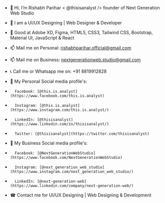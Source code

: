 - 👋 Hi, I’m Rishabh Parihar < @thisisanalyst /> founder of Next Generation Web Studio
- 👀 I am a UI/UX Designing | Web Designer & Developer
- 🌱 Good at Adobe XD, Figma, HTML5, CSS3, Tailwind CSS, Bootstrap, Material UI, JavaScript & React

- 📫 Mail me on Personal: rishabhparihar.official@gmail.com
- 📫 Mail me on Business: nextgenerationweb.studio@gmail.com

- 📞 Call me or Whatsapp me on: +91 8819912828

- 🔎 My Personal Social media profile's:
-       Facebook: [@this.is.analyst](https://www.facebook.com/this.is.analyst)
-       Instagram: [@this.is.analyst](https://www.instagram.com/this.is.analyst/)
-       LinkedIn: [@thisisanalyst](https://www.linkedin.com/in/thisisanalyst/)
-       Twitter: [@thisisanalyst](https://twitter.com/thisisanalyst)
     
- 🔎 My Business Social media profile's:
-       Facebook: [@NextGenerationWebStudio](https://www.facebook.com/NextGenerationWebStudio)
-       Instagram: [@next_generation_web_studio](https://www.instagram.com/next_generation_web_studio/)
-       LinkedIn: [@next-generation-web](https://www.linkedin.com/company/next-generation-web/)

- ☎ Contact me for UI/UX Designing | Web Designing & Development

<!---thisisanalyst/thisisanalyst is a ✨ special ✨ repository because its `README.md` (this file) appears on your GitHub profile.
You can click the Preview link to take a look at your changes.--->
